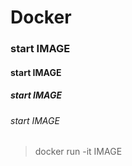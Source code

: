 # Docker

### start IMAGE
#### start IMAGE
##### start IMAGE
###### start IMAGE
> docker run -it IMAGE
